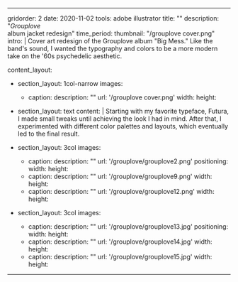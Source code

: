 ---

gridorder: 2
date: 2020-11-02
tools: adobe illustrator
title: ""
description: "<i>Grouplove</i><br>album jacket redesign"
time_period:
thumbnail: "/grouplove cover.png"
intro: |
 Cover art redesign of the Grouplove album "Big Mess." Like the band's sound, I wanted the typography and colors to be a more modern take on the '60s psychedelic aesthetic.

content_layout:
  
  - section_layout: 1col-narrow
    images:
      - caption:
        description: ""
        url: '/grouplove cover.png'
        width:
        height:

  - section_layout: text
    content: |
      Starting with my favorite typeface, Futura, I made small tweaks until achieving the look I had in mind. After that, I experimented with different color palettes and layouts, which eventually led to the final result.

  - section_layout: 3col
    images:
      - caption:
        description: ""
        url: '/grouplove/grouplove2.png'
        positioning: 
        width:
        height:
      - caption:
        description: ""
        url: '/grouplove/grouplove9.png'
        width:
        height:
      - caption:
        description: ""
        url: '/grouplove/grouplove12.png'
        width:
        height:

  - section_layout: 3col
    images:
      - caption:
        description: ""
        url: '/grouplove/grouplove13.jpg'
        positioning: 
        width:
        height:
      - caption:
        description: ""
        url: '/grouplove/grouplove14.jpg'
        width:
        height:
      - caption:
        description: ""
        url: '/grouplove/grouplove15.jpg'
        width:
        height:
---